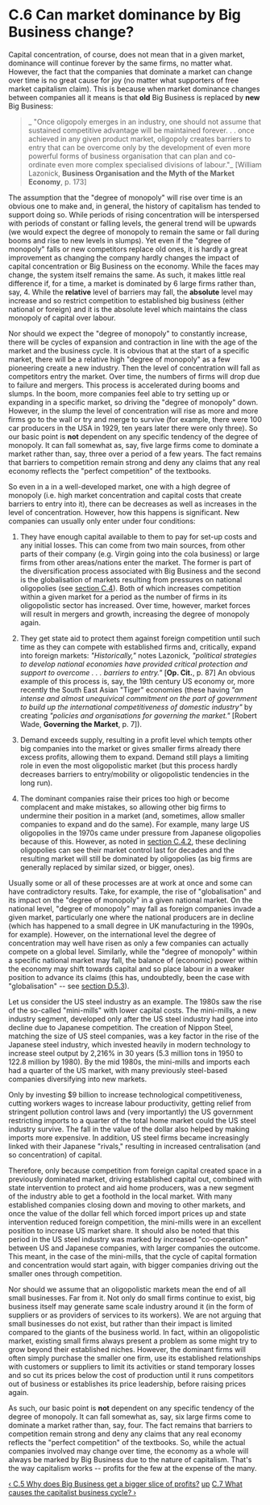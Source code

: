 # C.6 Can market dominance by Big Business change?

Capital concentration, of course, does not mean that in a given market,
dominance will continue forever by the same firms, no matter what. However,
the fact that the companies that dominate a market can change over time is no
great cause for joy (no matter what supporters of free market capitalism
claim). This is because when market dominance changes between companies all it
means is that **old** Big Business is replaced by **new** Big Business:

> _ "Once oligopoly emerges in an industry, one should not assume that
sustained competitive advantage will be maintained forever. . . once achieved
in any given product market, oligopoly creates barriers to entry that can be
overcome only by the development of even more powerful forms of business
organisation that can plan and co-ordinate even more complex specialised
divisions of labour."_ [William Lazonick, **Business Organisation and the Myth
of the Market Economy**, p. 173]

The assumption that the "degree of monopoly" will rise over time is an obvious
one to make and, in general, the history of capitalism has tended to support
doing so. While periods of rising concentration will be interspersed with
periods of constant or falling levels, the general trend will be upwards (we
would expect the degree of monopoly to remain the same or fall during booms
and rise to new levels in slumps). Yet even if the "degree of monopoly" falls
or new competitors replace old ones, it is hardly a great improvement as
changing the company hardly changes the impact of capital concentration or Big
Business on the economy. While the faces may change, the system itself remains
the same. As such, it makes little real difference if, for a time, a market is
dominated by 6 large firms rather than, say, 4. While the **relative** level
of barriers may fall, the **absolute** level may increase and so restrict
competition to established big business (either national or foreign) and it is
the absolute level which maintains the class monopoly of capital over labour.

Nor should we expect the "degree of monopoly" to constantly increase, there
will be cycles of expansion and contraction in line with the age of the market
and the business cycle. It is obvious that at the start of a specific market,
there will be a relative high "degree of monopoly" as a few pioneering create
a new industry. Then the level of concentration will fall as competitors entry
the market. Over time, the numbers of firms will drop due to failure and
mergers. This process is accelerated during booms and slumps. In the boom,
more companies feel able to try setting up or expanding in a specific market,
so driving the "degree of monopoly" down. However, in the slump the level of
concentration will rise as more and more firms go to the wall or try and merge
to survive (for example, there were 100 car producers in the USA in 1929, ten
years later there were only three). So our basic point is **not** dependent on
any specific tendency of the degree of monopoly. It can fall somewhat as, say,
five large firms come to dominate a market rather than, say, three over a
period of a few years. The fact remains that barriers to competition remain
strong and deny any claims that any real economy reflects the "perfect
competition" of the textbooks.

So even in a in a well-developed market, one with a high degree of monopoly
(i.e. high market concentration and capital costs that create barriers to
entry into it), there can be decreases as well as increases in the level of
concentration. However, how this happens is significant. New companies can
usually only enter under four conditions:

1) They have enough capital available to them to pay for set-up costs and any
initial losses. This can come from two main sources, from other parts of their
company (e.g. Virgin going into the cola business) or large firms from other
areas/nations enter the market. The former is part of the diversification
process associated with Big Business and the second is the globalisation of
markets resulting from pressures on national oligopolies (see [section
C.4](secC4.html)). Both of which increases competition within a given market
for a period as the number of firms in its oligopolistic sector has increased.
Over time, however, market forces will result in mergers and growth,
increasing the degree of monopoly again.

2) They get state aid to protect them against foreign competition until such
time as they can compete with established firms and, critically, expand into
foreign markets: _"Historically,"_ notes Lazonick, _"political strategies to
develop national economies have provided critical protection and support to
overcome . . . barriers to entry."_ [**Op. Cit.**, p. 87] An obvious example
of this process is, say, the 19th century US economy or, more recently the
South East Asian "Tiger" economies (these having _"an intense and almost
unequivical commitment on the part of government to build up the international
competitiveness of domestic industry"_ by creating _"policies and
organisations for governing the market."_ [Robert Wade, **Governing the
Market**, p. 7]).

3) Demand exceeds supply, resulting in a profit level which tempts other big
companies into the market or gives smaller firms already there excess profits,
allowing them to expand. Demand still plays a limiting role in even the most
oligopolistic market (but this process hardly decreases barriers to
entry/mobility or oligopolistic tendencies in the long run).

4) The dominant companies raise their prices too high or become complacent and
make mistakes, so allowing other big firms to undermine their position in a
market (and, sometimes, allow smaller companies to expand and do the same).
For example, many large US oligopolies in the 1970s came under pressure from
Japanese oligopolies because of this. However, as noted in [section
C.4.2](secC4.html#secc42), these declining oligopolies can see their market
control last for decades and the resulting market will still be dominated by
oligopolies (as big firms are generally replaced by similar sized, or bigger,
ones).

Usually some or all of these processes are at work at once and some can have
contradictory results. Take, for example, the rise of "globalisation" and its
impact on the "degree of monopoly" in a given national market. On the national
level, "degree of monopoly" may fall as foreign companies invade a given
market, particularly one where the national producers are in decline (which
has happened to a small degree in UK manufacturing in the 1990s, for example).
However, on the international level the degree of concentration may well have
risen as only a few companies can actually compete on a global level.
Similarly, while the "degree of monopoly" within a specific national market
may fall, the balance of (economic) power within the economy may shift towards
capital and so place labour in a weaker position to advance its claims (this
has, undoubtedly, been the case with "globalisation" -- see [section
D.5.3](seD5.html#secd53)).

Let us consider the US steel industry as an example. The 1980s saw the rise of
the so-called "mini-mills" with lower capital costs. The mini-mills, a new
industry segment, developed only after the US steel industry had gone into
decline due to Japanese competition. The creation of Nippon Steel, matching
the size of US steel companies, was a key factor in the rise of the Japanese
steel industry, which invested heavily in modern technology to increase steel
output by 2,216% in 30 years (5.3 million tons in 1950 to 122.8 million by
1980). By the mid 1980s, the mini-mills and imports each had a quarter of the
US market, with many previously steel-based companies diversifying into new
markets.

Only by investing $9 billion to increase technological competitiveness,
cutting workers wages to increase labour productivity, getting relief from
stringent pollution control laws and (very importantly) the US government
restricting imports to a quarter of the total home market could the US steel
industry survive. The fall in the value of the dollar also helped by making
imports more expensive. In addition, US steel firms became increasingly linked
with their Japanese "rivals," resulting in increased centralisation (and so
concentration) of capital.

Therefore, only because competition from foreign capital created space in a
previously dominated market, driving established capital out, combined with
state intervention to protect and aid home producers, was a new segment of the
industry able to get a foothold in the local market. With many established
companies closing down and moving to other markets, and once the value of the
dollar fell which forced import prices up and state intervention reduced
foreign competition, the mini-mills were in an excellent position to increase
US market share. It should also be noted that this period in the US steel
industry was marked by increased "co-operation" between US and Japanese
companies, with larger companies the outcome. This meant, in the case of the
mini-mills, that the cycle of capital formation and concentration would start
again, with bigger companies driving out the smaller ones through competition.

Nor should we assume that an oligopolistic markets mean the end of all small
businesses. Far from it. Not only do small firms continue to exist, big
business itself may generate same scale industry around it (in the form of
suppliers or as providers of services to its workers). We are not arguing that
small businesses do not exist, but rather than their impact is limited
compared to the giants of the business world. In fact, within an oligopolistic
market, existing small firms always present a problem as some might try to
grow beyond their established niches. However, the dominant firms will often
simply purchase the smaller one firm, use its established relationships with
customers or suppliers to limit its activities or stand temporary losses and
so cut its prices below the cost of production until it runs competitors out
of business or establishes its price leadership, before raising prices again.

As such, our basic point is **not** dependent on any specific tendency of the
degree of monopoly. It can fall somewhat as, say, six large firms come to
dominate a market rather than, say, four. The fact remains that barriers to
competition remain strong and deny any claims that any real economy reflects
the "perfect competition" of the textbooks. So, while the actual companies
involved may change over time, the economy as a whole will always be marked by
Big Business due to the nature of capitalism. That's the way capitalism works
-- profits for the few at the expense of the many.

[‹ C.5 Why does Big Business get a bigger slice of profits?](/afaq/secC5.html
"Go to previous page" ) [up](/afaq/secCcon.html "Go to parent page" ) [C.7
What causes the capitalist business cycle? ›](/afaq/secC7.html "Go to next
page" )

